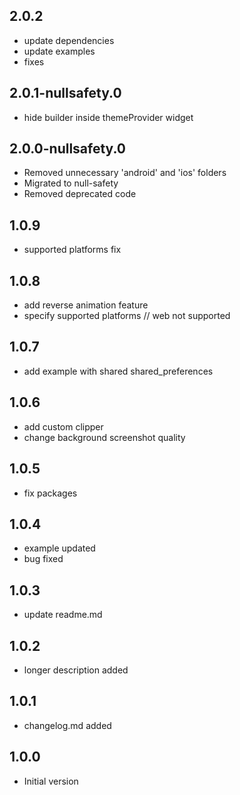 ## 2.0.2
  - update dependencies
  - update examples
  - fixes
## 2.0.1-nullsafety.0
  - hide builder inside themeProvider widget

## 2.0.0-nullsafety.0
  - Removed unnecessary 'android' and 'ios' folders
  - Migrated to null-safety
  - Removed deprecated code
  
## 1.0.9

  - supported platforms fix

## 1.0.8

  - add reverse animation feature
  - specify supported platforms // web not supported

## 1.0.7

- add example with shared shared_preferences

## 1.0.6

- add custom clipper 
- change background screenshot quality

## 1.0.5

- fix packages

## 1.0.4

- example updated
- bug fixed

## 1.0.3

- update readme.md

## 1.0.2

- longer description added

## 1.0.1

- changelog.md added

## 1.0.0

- Initial version
